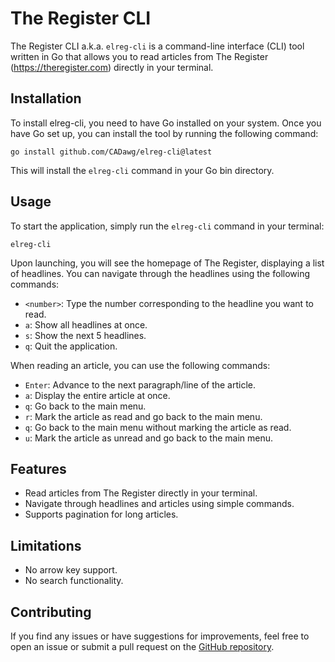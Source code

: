 # The Register CLI

The Register CLI a.k.a. `elreg-cli` is a command-line interface (CLI) tool written in Go that allows you to read articles from The Register (https://theregister.com) directly in your terminal.

## Installation

To install elreg-cli, you need to have Go installed on your system. Once you have Go set up, you can install the tool by running the following command:

```
go install github.com/CADawg/elreg-cli@latest
```

This will install the `elreg-cli` command in your Go bin directory.

## Usage

To start the application, simply run the `elreg-cli` command in your terminal:

```
elreg-cli
```

Upon launching, you will see the homepage of The Register, displaying a list of headlines. You can navigate through the headlines using the following commands:

- `<number>`: Type the number corresponding to the headline you want to read.
- `a`: Show all headlines at once.
- `s`: Show the next 5 headlines.
- `q`: Quit the application.

When reading an article, you can use the following commands:

- `Enter`: Advance to the next paragraph/line of the article.
- `a`: Display the entire article at once.
- `q`: Go back to the main menu.
- `r`: Mark the article as read and go back to the main menu.
- `q`: Go back to the main menu without marking the article as read.
- `u`: Mark the article as unread and go back to the main menu.

## Features

- Read articles from The Register directly in your terminal.
- Navigate through headlines and articles using simple commands.
- Supports pagination for long articles.

## Limitations
- No arrow key support.
- No search functionality.

## Contributing

If you find any issues or have suggestions for improvements, feel free to open an issue or submit a pull request on the [GitHub repository](https://github.com/CADawg/elreg-cli).